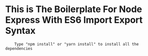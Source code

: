 # This is The Boilerplate For Node Express With ES6 Import Export Syntax

```
    Type "npm install" or "yarn install" to install all the dependencies
```